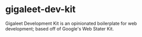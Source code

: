 # gigaleet-dev-kit
Gigaleet Development Kit is an opinionated boilerplate for web development; based off of Google's Web Stater Kit.
